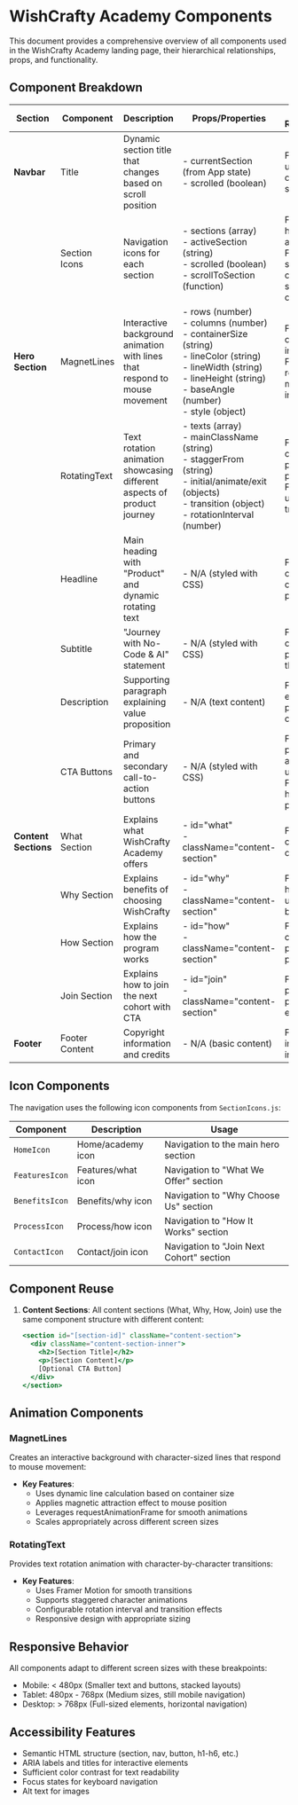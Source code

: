 # WishCrafty Academy Components

This document provides a comprehensive overview of all components used in the WishCrafty Academy landing page, their hierarchical relationships, props, and functionality.

## Component Breakdown

| Section | Component | Description | Props/Properties | Functional Requirements |
|---------|-----------|-------------|------------------|-------------------------|
| **Navbar** | Title | Dynamic section title that changes based on scroll position | - currentSection (from App state)<br>- scrolled (boolean) | FR-006: Must update based on visible section |
| | Section Icons | Navigation icons for each section | - sections (array)<br>- activeSection (string)<br>- scrolled (boolean)<br>- scrollToSection (function) | FR-007: Must highlight active section<br>FR-008: Must scroll to correct section on click |
| **Hero Section** | MagnetLines | Interactive background animation with lines that respond to mouse movement | - rows (number)<br>- columns (number)<br>- containerSize (string)<br>- lineColor (string)<br>- lineWidth (string)<br>- lineHeight (string)<br>- baseAngle (number)<br>- style (object) | FR-009: Must create visual interest<br>FR-010: Must respond to mouse interaction |
| | RotatingText | Text rotation animation showcasing different aspects of product journey | - texts (array)<br>- mainClassName (string)<br>- staggerFrom (string)<br>- initial/animate/exit (objects)<br>- transition (object)<br>- rotationInterval (number) | FR-011: Must cycle through product phases<br>FR-012: Must use smooth transitions |
| | Headline | Main heading with "Product" and dynamic rotating text | - N/A (styled with CSS) | FR-013: Must clearly communicate product focus |
| | Subtitle | "Journey with No-Code & AI" statement | - N/A (styled with CSS) | FR-014: Must convey program theme |
| | Description | Supporting paragraph explaining value proposition | - N/A (text content) | FR-015: Must explain program concisely |
| | CTA Buttons | Primary and secondary call-to-action buttons | - N/A (styled with CSS) | FR-016: Must provide clear actions for users<br>FR-017: Must have visual prominence |
| **Content Sections** | What Section | Explains what WishCrafty Academy offers | - id="what"<br>- className="content-section" | FR-018: Must clearly explain offerings |
| | Why Section | Explains benefits of choosing WishCrafty | - id="why"<br>- className="content-section" | FR-019: Must highlight unique benefits |
| | How Section | Explains how the program works | - id="how"<br>- className="content-section" | FR-020: Must clarify program process |
| | Join Section | Explains how to join the next cohort with CTA | - id="join"<br>- className="content-section" | FR-021: Must provide clear path to enrollment |
| **Footer** | Footer Content | Copyright information and credits | - N/A (basic content) | FR-022: Must include legal information |

## Icon Components

The navigation uses the following icon components from `SectionIcons.js`:

| Component | Description | Usage |
|-----------|-------------|-------|
| `HomeIcon` | Home/academy icon | Navigation to the main hero section |
| `FeaturesIcon` | Features/what icon | Navigation to "What We Offer" section |
| `BenefitsIcon` | Benefits/why icon | Navigation to "Why Choose Us" section |
| `ProcessIcon` | Process/how icon | Navigation to "How It Works" section |
| `ContactIcon` | Contact/join icon | Navigation to "Join Next Cohort" section |

## Component Reuse

1. **Content Sections**: All content sections (What, Why, How, Join) use the same component structure with different content:
   ```jsx
   <section id="[section-id]" className="content-section">
     <div className="content-section-inner">
       <h2>[Section Title]</h2>
       <p>[Section Content]</p>
       [Optional CTA Button]
     </div>
   </section>
   ```

## Animation Components

### MagnetLines

Creates an interactive background with character-sized lines that respond to mouse movement:

- **Key Features**:
  - Uses dynamic line calculation based on container size
  - Applies magnetic attraction effect to mouse position
  - Leverages requestAnimationFrame for smooth animations
  - Scales appropriately across different screen sizes

### RotatingText

Provides text rotation animation with character-by-character transitions:

- **Key Features**:
  - Uses Framer Motion for smooth transitions
  - Supports staggered character animations
  - Configurable rotation interval and transition effects
  - Responsive design with appropriate sizing

## Responsive Behavior

All components adapt to different screen sizes with these breakpoints:

- Mobile: < 480px (Smaller text and buttons, stacked layouts)
- Tablet: 480px - 768px (Medium sizes, still mobile navigation)
- Desktop: > 768px (Full-sized elements, horizontal navigation)

## Accessibility Features

- Semantic HTML structure (section, nav, button, h1-h6, etc.)
- ARIA labels and titles for interactive elements
- Sufficient color contrast for text readability
- Focus states for keyboard navigation
- Alt text for images